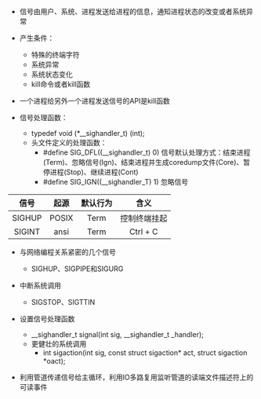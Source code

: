 * 信号由用户、系统、进程发送给进程的信息，通知进程状态的改变或者系统异常

* 产生条件：
    - 特殊的终端字符
    - 系统异常
    - 系统状态变化
    - kill命令或者kill函数


* 一个进程给另外一个进程发送信号的API是kill函数

* 信号处理函数：
    - typedef void (*__sighandler_t) (int);
    - 头文件定义的处理函数：
        - #define SIG_DFL((__sighandler_t) 0)   信号默认处理方式：结束进程(Term)、忽略信号(Ign)、结束进程并生成coredump文件(Core)、暂停进程(Stop)、继续进程(Cont)
        - #define SIG_IGN((__sighandler_T) 1)   忽略信号

| 信号 | 起源 | 默认行为 | 含义 |
| :----: | :----: | :----: | :----: |
| SIGHUP | POSIX | Term | 控制终端挂起 |
| SIGINT | ansi | Term | Ctrl + C |


* 与网络编程关系紧密的几个信号
    - SIGHUP、SIGPIPE和SIGURG
* 中断系统调用
    - SIGSTOP、SIGTTIN

* 设置信号处理函数
    - __sighandler_t signal(int sig, __sighandler_t _handler);
    - 更健壮的系统调用
        - int sigaction(int sig, const struct sigaction* act, struct sigaction *oact);


* 利用管道传递信号给主循环，利用IO多路复用监听管道的读端文件描述符上的可读事件



